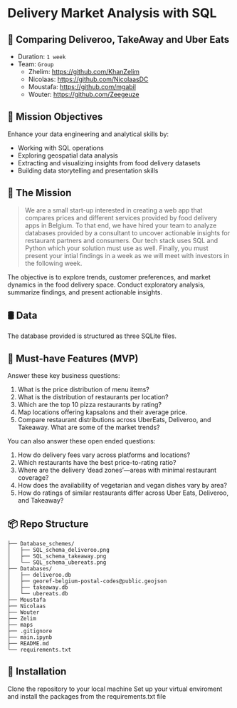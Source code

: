 # Delivery Market Analysis with SQL
## 🍕 Comparing Deliveroo, TakeAway and Uber Eats

- Duration: `1 week`
- Team: `Group`
  - Zhelim: https://github.com/KhanZelim
  - Nicolaas: https://github.com/NicolaasDC
  - Moustafa: https://github.com/mgabil
  - Wouter: https://github.com/Zeegeuze

## 📖 Mission Objectives

Enhance your data engineering and analytical skills by:
- Working with SQL operations
- Exploring geospatial data analysis
- Extracting and visualizing insights from food delivery datasets
- Building data storytelling and presentation skills

## 🚀 The Mission

> We are a small start-up interested in creating a web app that compares prices and different services provided by food delivery apps in Belgium. To that end, we have hired your team to analyze databases provided by a consultant to uncover actionable insights for restaurant partners and consumers.  Our tech stack uses SQL and Python which your solution must use as well. Finally, you must present your intial findings in a week as we will meet with investors in the following week.

The objective is to explore trends, customer preferences, and market dynamics in the food delivery space. Conduct exploratory analysis, summarize findings, and present actionable insights.

## 🛢️ Data

The database provided is structured as three SQLite files.

## 🎯 Must-have Features (MVP)

Answer these key business questions:

1. What is the price distribution of menu items?
2. What is the distribution of restaurants per location?
3. Which are the top 10 pizza restaurants by rating?
4. Map locations offering kapsalons and their average price.
5. Compare restaurant distributions across UberEats, Deliveroo, and Takeaway. What are some of the market trends?

You can also answer these open ended questions:

1. How do delivery fees vary across platforms and locations?
2. Which restaurants have the best price-to-rating ratio?
3. Where are the delivery ‘dead zones’—areas with minimal restaurant coverage?
4. How does the availability of vegetarian and vegan dishes vary by area?
5. How do ratings of similar restaurants differ across Uber Eats, Deliveroo, and Takeaway?

## 📦 Repo Structure

```
├── Database_schemes/
│   ├── SQL_schema_deliveroo.png
│   ├── SQL_schema_takeaway.png
│   └── SQL_schema_ubereats.png
├── Databases/
│   ├── deliveroo.db
│   ├── georef-belgium-postal-codes@public.geojson
│   ├── takeaway.db
│   └── ubereats.db
├── Moustafa
├── Nicolaas
├── Wouter
├── Zelim
├── maps
├── .gitignore
├── main.ipynb
├── README.md
└── requirements.txt
```

## 🔧 Installation

Clone the repository to your local machine Set up your virtual enviroment and install the packages from the requirements.txt file
